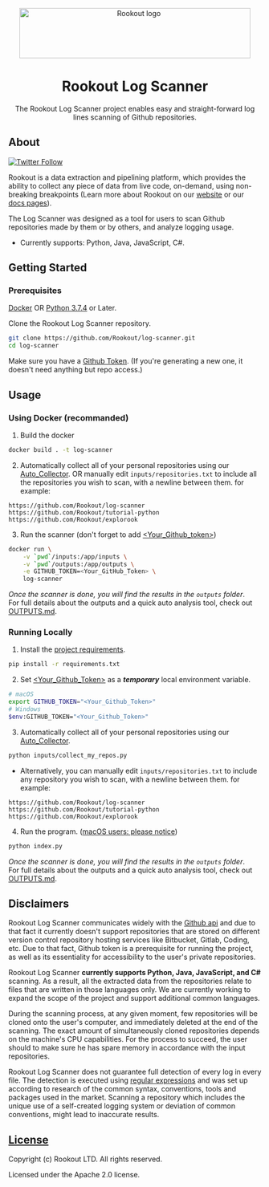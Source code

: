 <p align="center">
    <a href="https://www.rookout.com/" target="_blank">
        <img src="https://github.com/Rookout/docs/blob/master/website/static/img/logos/rookout_logo_horizontal.svg" alt="Rookout logo" width="460" height="100">
    </a>
</p>

<h1 align="center">Rookout Log Scanner</h1>
<p align="center">
    The Rookout Log Scanner project enables easy and straight-forward log lines scanning of Github repositories.
</p>

## About

[![Twitter Follow](https://img.shields.io/twitter/follow/rookoutlabs.svg?style=social)](https://twitter.com/rookoutlabs)

Rookout is a data extraction and pipelining platform, which provides the ability to collect any piece of data from live code, on-demand, using non-breaking breakpoints (Learn more about Rookout on our [website](https://www.rookout.com) or our [docs pages](https://docs.rookout.com)).

The Log Scanner was designed as a tool for users to scan Github repositories made by them or by others, and analyze logging usage.

* Currently supports: Python, Java, JavaScript, C#.

## Getting Started

### Prerequisites

[Docker](https://www.docker.com/products/docker-desktop)
OR
[Python 3.7.4](https://www.python.org/downloads/release/python-374/) or Later.

Clone the Rookout Log Scanner repository.
```bash
git clone https://github.com/Rookout/log-scanner.git
cd log-scanner
```

Make sure you have a [Github Token](https://github.com/settings/tokens). (If you're generating a new one, it doesn't need anything but repo access.)

## Usage

### Using Docker (recommanded)

1. Build the docker
```bash
docker build . -t log-scanner
```

2. Automatically collect all of your personal repositories using our [Auto_Collector](https://github.com/Rookout/log-scanner/blob/master/markdowns/COLLECT_MY_REPOS.md). OR manually edit `inputs/repositories.txt` to include all the repositories you wish to scan, with a newline between them. for example:
```
https://github.com/Rookout/log-scanner
https://github.com/Rookout/tutorial-python
https://github.com/Rookout/explorook
```

3. Run the scanner (don't forget to add [<Your_Github_token>](https://github.com/settings/tokens))
```bash
docker run \
    -v `pwd`/inputs:/app/inputs \
    -v `pwd`/outputs:/app/outputs \
    -e GITHUB_TOKEN=<Your_GitHub_Token> \
    log-scanner
```

_Once the scanner is done, you will find the results in the `outputs` folder_.  
For full details about the outputs and a quick auto analysis tool, check out [OUTPUTS.md](https://github.com/Rookout/log-scanner/blob/master/markdowns/OUTPUTS.md).

### Running Locally

1. Install the [project requirements](https://github.com/Rookout/log-scanner/blob/master/requirements.txt). <br>
```bash
pip install -r requirements.txt
```

2. Set [<Your_Github_Token>](https://github.com/settings/tokens) as a ***temporary*** local environment variable.
```bash
# macOS
export GITHUB_TOKEN="<Your_Github_Token>"
# Windows
$env:GITHUB_TOKEN="<Your_Github_Token>"
```

3. Automatically collect all of your personal repositories using our [Auto_Collector](https://github.com/Rookout/log-scanner/blob/master/markdowns/COLLECT_MY_REPOS.md). 
```bash
python inputs/collect_my_repos.py 
```

* Alternatively, you can manually edit `inputs/repositories.txt` to include any repository you wish to scan, with a newline between them. for example:
```
https://github.com/Rookout/log-scanner
https://github.com/Rookout/tutorial-python
https://github.com/Rookout/explorook
```

4. Run the program. ([macOS users: please notice](https://github.com/Rookout/log-scanner/issues/1))
```bash
python index.py
```

_Once the scanner is done, you will find the results in the `outputs` folder_.  
For full details about the outputs and a quick auto analysis tool, check out [OUTPUTS.md](https://github.com/Rookout/log-scanner/blob/master/markdowns/OUTPUTS.md).

## Disclaimers

Rookout Log Scanner communicates widely with the [Github api](https://developer.github.com/v3/repos/) and due to that fact it currently doesn't support repositories that are stored on different version control repository hosting services like Bitbucket, Gitlab, Coding, etc. Due to that fact, Github token is a prerequisite for running the project, as well as its essentiality for accessibility to the user's private repositories.

Rookout Log Scanner **currently supports Python, Java, JavaScript, and C#** scanning. As a result, all the extracted data from the repositories relate to files that are written in those languages only. We are currently working to expand the scope of the project and support additional common languages.

During the scanning process, at any given moment, few repositories will be cloned onto the user's computer, and immediately deleted at the end of the scanning. The exact amount of simultaneously cloned repositories depends on the machine's CPU capabilities. For the process to succeed, the user should to make sure he has spare memory in accordance with the input repositories.

Rookout Log Scanner does not guarantee full detection of every log in every file. The detection is executed using [regular expressions](https://en.wikipedia.org/wiki/Regular_expression) and was set up according to research of the common syntax, conventions, tools and packages used in the market. Scanning a repository which includes the unique use of a self-created logging system or deviation of common conventions, might lead to inaccurate results. 

## [License](https://github.com/Rookout/log-scanner/blob/master/LICENSE)

Copyright (c) Rookout LTD. All rights reserved. 

Licensed under the Apache 2.0 license.
